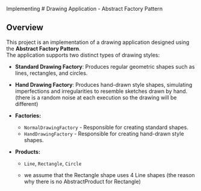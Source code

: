 Implementing # Drawing Application - Abstract Factory Pattern

## Overview

This project is an implementation of a drawing application designed using the **Abstract Factory Pattern**.  
The application supports two distinct types of drawing styles:

- **Standard Drawing Factory**: Produces regular geometric shapes such as lines, rectangles, and circles.
- **Hand Drawing Factory**: Produces hand-drawn style shapes, simulating imperfections and irregularities to resemble sketches drawn by hand.(there is a random noise at each execution so the drawing will be different)



- **Factories:**  
    - `NormalDrawingFactory` - Responsible for creating standard shapes.
    - `HandDrawingFactory` - Responsible for creating hand-drawn style shapes.

- **Products:**  
    - `Line`, `Rectangle`, `Circle`

    - we assume that the Rectangle shape uses 4 Line shapes (the reason why there is no AbstractProduct for Rectangle)
